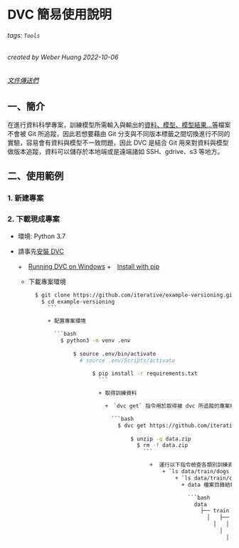 # DVC 簡易使用說明

###### tags: `Tools`

###### created by Weber Huang 2022-10-06

###### [文件傳送們](https://hackmd.io/@ucjVdUisQgurlILr8R9VCw/HytZE3sMs)

## 一、簡介

在進行資料科學專案，訓練模型所需輸入與輸出的<u>資料、模型、模型結果...等</u>檔案不會被 Git 所追蹤，因此若想要藉由 Git 分支與不同版本標籤之間切換進行不同的實驗，容易會有資料與模型不一致問題，因此 DVC 是結合 Git 用來對資料與模型做版本追蹤，資料可以儲存於本地端或是遠端諸如 SSH、gdrive、s3 等地方。

## 二、使用範例

### 1. 新建專案

### 2. 下載現成專案

+ 環境: Python 3.7

+ 請事先[安裝 DVC](https://dvc.org/doc/install)

  +　[Running DVC on Windows](https://dvc.org/doc/user-guide/how-to/running-dvc-on-windows)
    +　[Install with pip](https://dvc.org/doc/install/windows#install-with-pip)

	+ 下載專案環境

	  ```bash
	    $ git clone https://github.com/iterative/example-versioning.git
		  $ cd example-versioning
		    ```

			+ 配置專案環境

			  ```bash
			    $ python3 -m venv .env
				  
				    $ source .env/bin/activate
					  # source .env/Scripts/activate
					    
						  $ pip install -r requirements.txt
						    ```

							+ 取得訓練資料

							  +　`dvc get` 指令用於取得被 dvc 所追蹤的專案模型資料，詳細請見j文件 [dvc get](https://dvc.org/doc/command-reference/get#get)

							    ```bash
								  $ dvc get https://github.com/iterative/dataset-registrytutorials/versioning/data.zip
								    
									  $ unzip -q data.zip
									    $ rm -f data.zip
										  ```

										    +  運行以下指令檢查各類別訓練資料是否各 500 筆
											    + `ls data/train/dogs | wc -l`
												    + `ls data/train/cats | wc -l`
													  + data 檔案目錄結構

													    ```bash
														  data
														    ├── train
															  │   ├── dogs
															    │   │   ├── dog.1.jpg
																  │   │   ├── ...
																    │   │   └── dog.500.jpg
																	  │   └── cats
																	    │       ├── cat.1.jpg
																		  │       ├── ...
																		    │       └── cat.500.jpg
																			  └── validation
																			       ├── dogs
																				        │   ├── dog.1001.jpg
																						     │   ├── ...
																							      │   └── dog.1400.jpg
																								       └── cats
																									            ├── cat.1001.jpg
																												         ├── ...
																														          └── cat.1400.jpg
																																    ```

																																	+ 使用 `dvc add` 追蹤現行的資料狀態

																																	  + [dvc add](https://dvc.org/doc/command-reference/add#add) 類似於 git add，會產出 `.dvc` 檔案 (類似緩存指針紀錄) 用來追蹤資料的元資料，並加入該資料集或模型進`.gitignore` 避免其被 Git 追蹤，Git 僅追蹤元資料檔案 `.dvc`

																																	    ```bash
																																		  $ dvc add data
																																		    ```

																																			+ 訓練模型

																																			  + 紀錄模型產出，或是可以使用進階的方法 [dvc run](https://dvc.org/doc/command-reference/run#run)

																																			    > We manually added the model output here, which isn't ideal. The preferred way of capturing command outputs is with [`dvc run`](https://dvc.org/doc/command-reference/run). More on this later.

																																				  ```bash
																																				    $ python train.py
																																					  $ dvc add model.h5
																																					    ```

																																						+ 交付修改內容，並加上標籤

																																						  ```bash
																																						    $ git add data.dvc model.h5.dvc metrics.csv .gitignore
																																							  $ git commit -m "First model, trained with 1000 images"
																																							    $ git tag -a "v1.0" -m "model v1.0, 1000 images"
																																								  ```

																																								  + 載入新的資料集訓練新模型

																																								    + 擴充訓練資料

																																									  ```bash
																																									    $ dvc get https://github.com/iterative/dataset-registry \
																																										            tutorials/versioning/new-labels.zip
																																													  $ unzip -q new-labels.zip
																																													    $ rm -f new-labels.zip
																																														  ```

																																														    + 檢查資料筆數是否變更
																																															    + `ls data/train/dogs | wc -l`
																																																    + `ls data/train/cats | wc -l`
																																																	  + 資料目錄結構

																																																	    ```bash
																																																		  data
																																																		    ├── train
																																																			  │   ├── dogs
																																																			    │   │   ├── dog.1.jpg
																																																				  │   │   ├── ...
																																																				    │   │   └── dog.1000.jpg
																																																					  │   └── cats
																																																					    │       ├── cat.1.jpg
																																																						  │       ├── ...
																																																						    │       └── cat.1000.jpg
																																																							  └── validation
																																																							       ├── dogs
																																																								        │   ├── dog.1001.jpg
																																																										     │   ├── ...
																																																											      │   └── dog.1400.jpg
																																																												       └── cats
																																																													            ├── cat.1001.jpg
																																																																         ├── ...
																																																																		          └── cat.1400.jpg
																																																																				    ```

																																																																					+ 追蹤新資料集與新模型

																																																																					  ```bash
																																																																					    $ dvc add data
																																																																						  $ python train.py
																																																																						    $ dvc add model.h5
																																																																							  ```

																																																																							  + 交付修改內容，並加上標籤

																																																																							    ```bash
																																																																								  $ git add data.dvc model.h5.dvc metrics.csv
																																																																								    $ git commit -m "Second model, trained with 2000 images"
																																																																									  $ git tag -a "v2.0" -m "model v2.0, 2000 images"
																																																																									    ```

																																																																										+ 切換不同工作區

																																																																										  +  [dvc checkout](https://dvc.org/doc/command-reference/checkout) 類似 git checkout 可以切換資料工作區，可以整個切換或是切換目標檔案

																																																																										    ```bash
																																																																											  $ git checkout v1.0
																																																																											    $ dvc checkout
																																																																												  ```

																																																																												    + 檢查資料
																																																																													    + `ls data/train/dogs | wc -l`
																																																																														    + `ls data/train/cats | wc -l`
																																																																															  + 如果想要只切換資料集但保留現有的分枝程式碼
																																																																															      + 運行 git status，可以看到當前分枝 `data.dvc` 被修改，元資料指向 `v1.0` 版本資料工作區，而程式碼則是指向 `v2.0` 

																																																																																    ```bash
																																																																																	  $ git checkout v1.0 data.dvc
																																																																																	    $ dvc checkout data.dvc
																																																																																		  ```

																																																																																		  ### 3. 其他 DVC 進階應用

																																																																																		  + **dvc run**

																																																																																		    + dvc add 可以追蹤資料與產出的模型檔案，若腳本程式需輸入與輸出檔案，也可以透過 [`dvc run`](https://dvc.org/doc/command-reference/run)

																																																																																			    > 如果您嘗試了在工作區版本之間切換部分中的命令，請返回主分支代碼和數據，並使用以下命令刪除 model.h5.dvc 文件：

																																																																																				    ```bash
																																																																																					    $ git checkout master
																																																																																						    $ dvc checkout
																																																																																							    $ dvc remove model.h5.dvc
																																																																																								    ```

																																																																																									    ```bash
																																																																																										    $ dvc run -n train -d train.py -d data \
																																																																																											              -o model.h5 -o bottleneck_features_train.npy \
																																																																																														                -o bottleneck_features_validation.npy -M metrics.csv \
																																																																																																		              python train.py
																																																																																																					      ```

																																																																																																						      + `dvc run` 建立一個名為 train 的 pipeline stage 於 `dvc.yaml` 檔案

																																																																																																							        ```bash
																																																																																																									      $ cat dvc.yaml
																																																																																																										        stages:
																																																																																																												        train:
																																																																																																														          cmd: python train.py
																																																																																																																            deps:
																																																																																																																			          - data
																																																																																																																					            - train.py
																																																																																																																								          outs:
																																																																																																																										            - bottleneck_features_train.npy
																																																																																																																													          - bottleneck_features_validation.npy
																																																																																																																															            - model.h5
																																																																																																																																		          metrics:
																																																																																																																																				            - metrics.csv:
																																																																																																																																							              cache: false
																																																																																																																																										        ```

																																																																																																																																												    + 與 `dvc add` 相同的方式跟踪所有輸出 (-o)。與 `dvc add` 不同，`dvc run` 還跟踪依賴項 (-d) 和運行以產生結果的命令 (python train.py)

																																																																																																																																													      > 此時可以運行 git add . 和 git commit 將 train 階段及其輸出保存到存儲庫。

																																																																																																																																														      + 使用 [`dvc repro`](https://dvc.org/doc/command-reference/repro) 指令重跑 train pipeline 若該 pipeline 依賴檔案(-d) 有修改，例如我們新增幾筆資料集的資料，並且想透過原有的 train pipeline 重新訓練模型，可以透過 `dvc repro`，指令還更新輸出並將它們放入緩存中。

																																																																																																																																															        > dvc add 和 dvc checkout 為模型和大型數據集版本控制提供了基本機制。 dvc run 和 dvc repro 為機器學習模型提供了構建系統，類似於軟件構建自動化中的 Make。

																																																																																																																																																	## 三、參考資源

																																																																																																																																																	+ [Tutorial: Data and Model Versioning](https://dvc.org/doc/use-cases/versioning-data-and-models/tutorial#tutorial-data-and-model-versioning)
